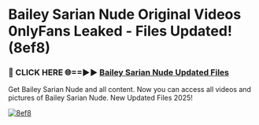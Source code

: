 # Bailey Sarian Nude Original Videos 0nlyFans Leaked - Files Updated! (8ef8)

<h3>🔴 CLICK HERE 🌐==►► <a href="https://tinyurl.com/yrmya6cz" rel="nofollow">Bailey Sarian Nude Updated Files</a></h3>

Get Bailey Sarian Nude and all content. Now you can access all videos and pictures of Bailey Sarian Nude. New Updated Files 2025!

[![8ef8](https://i.imgur.com/FMdXYCs.gif)](https://tinyurl.com/yrmya6cz)

